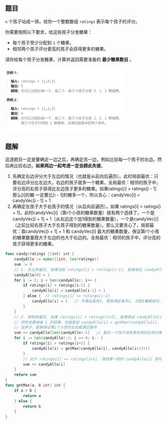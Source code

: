 ## 题目

`n` 个孩子站成一排。给你一个整数数组 `ratings` 表示每个孩子的评分。

你需要按照以下要求，给这些孩子分发糖果：

- 每个孩子至少分配到 `1` 个糖果。
- 相邻两个孩子评分更高的孩子会获得更多的糖果。

请你给每个孩子分发糖果，计算并返回需要准备的 **最少糖果数目** 。

<img src="8-135.分发糖果.assets/image-20240227204807575.png" alt="image-20240227204807575" style="zoom:50%;" />

## 题解

这道题目一定是要确定一边之后，再确定另一边，例如比较每一个孩子的左边，然后再比较右边，**如果两边一起考虑一定会顾此失彼**。

1. 先确定右边评分大于左边的情况（也就是从前向后遍历）。此时局部最优：只要右边评分比左边大，右边的孩子就多一个糖果，全局最优：相邻的孩子中，评分高的右孩子获得比左边孩子更多的糖果。如果ratings[i] > ratings[i - 1] 那么[i]的糖 一定要比[i - 1]的糖多一个，所以贪心：candyVec[i] = candyVec[i - 1] + 1
2. 再确定左孩子大于右孩子的情况（从后向前遍历）。如果 ratings[i] > ratings[i + 1]，此时candyVec[i]（第i个小孩的糖果数量）就有两个选择了，一个是candyVec[i + 1] + 1（从右边这个加1得到的糖果数量），一个是candyVec[i]（之前比较右孩子大于左孩子得到的糖果数量）。那么又要贪心了，局部最优：取candyVec[i + 1] + 1 和 candyVec[i] 最大的糖果数量，保证第i个小孩的糖果数量既大于左边的也大于右边的。全局最优：相邻的孩子中，评分高的孩子获得更多的糖果。

```go
func candy(ratings []int) int {
    candyAllo := make([]int, len(ratings))
    sum := 0
    // 1. 先正序遍历, 如果当前 ratings[i] > ratings[i-1], 能够保证 candyAllo[i] == candyAllo[i-1] + 1
    candyAllo[0] = 1
    for i := 1; i < len(candyAllo); i++ {
        if ratings[i] > ratings[i-1] {
            candyAllo[i] = candyAllo[i-1] + 1
        } else {  // ratings[i] <= ratings[i-1]
            candyAllo[i] = 1   // 不满足条件2, 使其满足条件1, 分配1糖果即可, 因为目标是糖果量最少
        }
    }
    // 2. 再倒序遍历, 如果 ratings[i] > ratings[i+1], 能够保证 candyAllo[i] == candyAllo[i+1] + 1
    // 同时也要继承 1 的结果，也就是说 candyAllo[i] = getMax(candyAllo[i], candyAllo[i+1] + 1)
    // 这样子，能够保证第i个小孩的左右都满足条件
    sum += candyAllo[len(candyAllo)-1]   // 最后一个孩子没有更右侧的比较对象，就用第一轮的糖果数
    for i := len(candyAllo)-2; i >= 0; i-- {
        if ratings[i] > ratings[i+1] {
            candyAllo[i] = getMax(candyAllo[i], candyAllo[i+1]+1)
        } 
        // 对于 ratings[i] <= ratings[i+1], 保持第一轮的 candyAllo[i] 即可
        sum += candyAllo[i]
    }
    return sum
}
func getMax(a, b int) int {
    if a > b {
        return a
    } else {
        return b
    }
}
```

